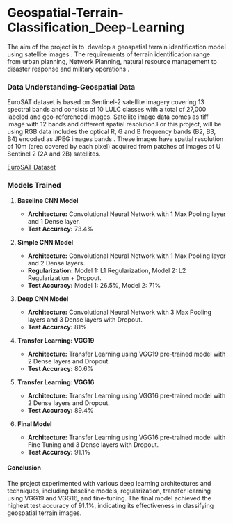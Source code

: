# Geospatial-Terrain-Classification_Deep-Learning
The aim of the project is to  develop a geospatial terrain identification model using satellite images . The requirements of terrain identification range  from urban planning, Network Planning, natural resource management to disaster response and military operations . 

### Data Understanding-Geospatial Data 
EuroSAT dataset is based on Sentinel-2 satellite imagery covering 13 spectral bands and consists of 10 LULC classes with a total of 27,000 labeled and geo-referenced images. Satellite image data comes as tiff image with 12 bands and different spatial resolution.For this project, will be using RGB data includes the optical R, G and B frequency bands (B2, B3, B4) encoded as JPEG images bands . These images have spatial resolution of 10m (area covered by each pixel) acquired from patches of images of U Sentinel 2 (2A and 2B) satellites.

[EuroSAT Dataset](https://zenodo.org/records/7711810#.ZD7rSezMJQL)

### Models Trained

1. **Baseline CNN Model**

   - **Architecture:** Convolutional Neural Network with 1 Max Pooling layer and 1 Dense layer.
   - **Test Accuracy:** 73.4%

2. **Simple CNN Model**

   - **Architecture:** Convolutional Neural Network with 1 Max Pooling layer and 2 Dense layers.
   - **Regularization:** Model 1: L1 Regularization, Model 2: L2 Regularization + Dropout.
   - **Test Accuracy:** Model 1: 26.5%, Model 2: 71%

3. **Deep CNN Model**

   - **Architecture:** Convolutional Neural Network with 3 Max Pooling layers and 3 Dense layers with Dropout.
   - **Test Accuracy:** 81%

4. **Transfer Learning: VGG19**

   - **Architecture:** Transfer Learning using VGG19 pre-trained model with 2 Dense layers and Dropout.
   - **Test Accuracy:** 80.6%

5. **Transfer Learning: VGG16**

   - **Architecture:** Transfer Learning using VGG16 pre-trained model with 2 Dense layers and Dropout.
   - **Test Accuracy:** 89.4%

6. **Final Model**

   - **Architecture:** Transfer Learning using VGG16 pre-trained model with Fine Tuning and 3 Dense layers with Dropout.
   - **Test Accuracy:** 91.1%

#### Conclusion

The project experimented with various deep learning architectures and techniques, including baseline models, regularization, transfer learning using VGG19 and VGG16, and fine-tuning. The final model achieved the highest test accuracy of 91.1%, indicating its effectiveness in classifying geospatial terrain images.






